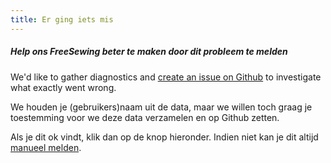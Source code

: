 ```yaml
---
title: Er ging iets mis
---
```


##### Help ons FreeSewing beter te maken door dit probleem te melden

We'd like to gather diagnostics and [create an issue on Github](https://github.com/freesewing/freesewing/issues/new) to investigate what exactly went wrong.

We houden je (gebruikers)naam uit de data, maar we willen toch graag je toestemming voor we deze data verzamelen en op Github zetten.

Als je dit ok vindt, klik dan op de knop hieronder. Indien niet kan je dit altijd [manueel melden](https://github.com/freesewing/freesewing/issues/new).
